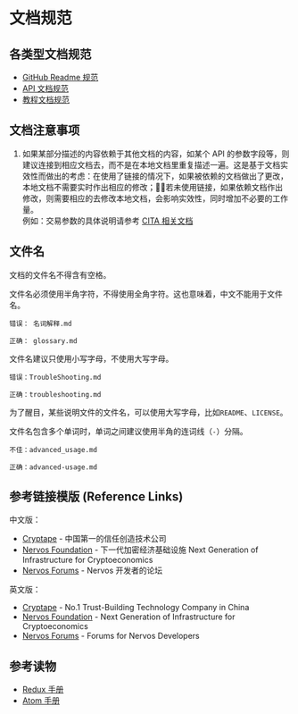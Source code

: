 # 文档规范

## 各类型文档规范
* [GitHub Readme 规范](readme-structure.md)
* [API 文档规范](api-structure.md)
* [教程文档规范](tutorial-structure.md)

## 文档注意事项 
1. 如果某部分描述的内容依赖于其他文档的内容，如某个 API 的参数字段等，则建议连接到相应文档去，而不是在本地文档里重复描述一遍。这是基于文档实效性而做出的考虑：在使用了链接的情况下，如果被依赖的文档做出了更改，本地文档不需要实时作出相应的修改；若未使用链接，如果依赖文档作出修改，则需要相应的去修改本地文档，会影响实效性，同时增加不必要的工作量。  
例如：交易参数的具体说明请参考 [CITA 相关文档](https://docs.nervos.org/cita/#/rpc_guide/rpc?id=%E6%9E%84%E9%80%A0protobuf%E6%95%B0%E6%8D%AE%E7%BB%93%E6%9E%84)


## 文件名

文档的文件名不得含有空格。

文件名必须使用半角字符，不得使用全角字符。这也意味着，中文不能用于文件名。

```
错误： 名词解释.md

正确： glossary.md
```

文件名建议只使用小写字母，不使用大写字母。

```
错误：TroubleShooting.md

正确：troubleshooting.md 
```

为了醒目，某些说明文件的文件名，可以使用大写字母，比如`README`、`LICENSE`。

文件名包含多个单词时，单词之间建议使用半角的连词线（`-`）分隔。

```
不佳：advanced_usage.md

正确：advanced-usage.md
```

## 参考链接模版 (Reference Links)
中文版：
* [Cryptape](https://www.cryptape.com/) - 中国第一的信任创造技术公司
* [Nervos Foundation](https://www.nervos.org/) - 下一代加密经济基础设施
Next Generation of Infrastructure for Cryptoeconomics
* [Nervos Forums](https://forums.nervos.org) - Nervos 开发者的论坛

英文版：
* [Cryptape](https://www.cryptape.com/) - No.1 Trust-Building Technology Company in China
* [Nervos Foundation](https://www.nervos.org/) - Next Generation of Infrastructure for Cryptoeconomics
* [Nervos Forums](https://forums.nervos.org) - Forums for Nervos Developers

## 参考读物

- [Redux 手册](http://redux.js.org/index.html)
- [Atom 手册](http://flight-manual.atom.io/)